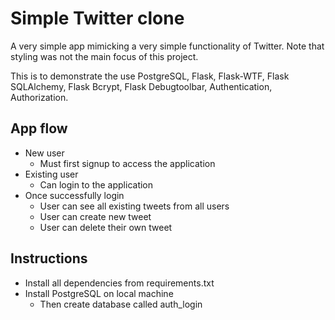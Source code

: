 # Simple Twitter clone

A very simple app mimicking a very simple functionality of Twitter. Note that styling was not the main focus of this project.

This is to demonstrate the use PostgreSQL, Flask, Flask-WTF, Flask SQLAlchemy, Flask Bcrypt, Flask Debugtoolbar, Authentication, Authorization.

## App flow
* New user
  * Must first signup to access the application
* Existing user
  * Can login to the application
* Once successfully login
  * User can see all existing tweets from all users
  * User can create new tweet
  * User can delete their own tweet


## Instructions
* Install all dependencies from requirements.txt
* Install PostgreSQL on local machine
  * Then create database called auth_login

